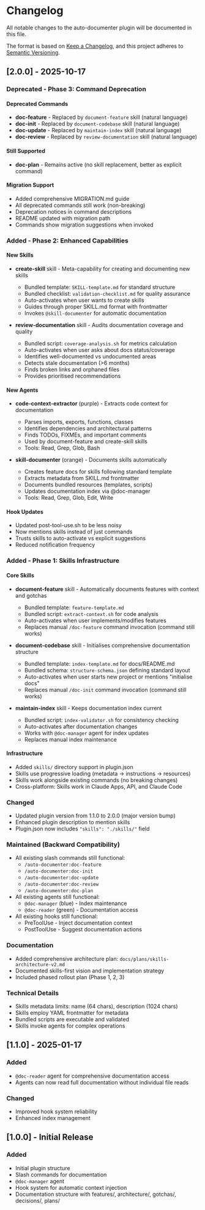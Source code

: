 # Changelog

All notable changes to the auto-documenter plugin will be documented in this file.

The format is based on [Keep a Changelog](https://keepachangelog.com/en/1.0.0/),
and this project adheres to [Semantic Versioning](https://semver.org/spec/v2.0.0.html).

## [2.0.0] - 2025-10-17

### Deprecated - Phase 3: Command Deprecation

#### Deprecated Commands
- **doc-feature** - Replaced by `document-feature` skill (natural language)
- **doc-init** - Replaced by `document-codebase` skill (natural language)
- **doc-update** - Replaced by `maintain-index` skill (natural language)
- **doc-review** - Replaced by `review-documentation` skill (natural language)

#### Still Supported
- **doc-plan** - Remains active (no skill replacement, better as explicit command)

#### Migration Support
- Added comprehensive MIGRATION.md guide
- All deprecated commands still work (non-breaking)
- Deprecation notices in command descriptions
- README updated with migration path
- Commands show migration suggestions when invoked

### Added - Phase 2: Enhanced Capabilities

#### New Skills
- **create-skill** skill - Meta-capability for creating and documenting new skills
  - Bundled template: `SKILL-template.md` for standard structure
  - Bundled checklist: `validation-checklist.md` for quality assurance
  - Auto-activates when user wants to create skills
  - Guides through proper SKILL.md format with frontmatter
  - Invokes `@skill-documenter` for automatic documentation

- **review-documentation** skill - Audits documentation coverage and quality
  - Bundled script: `coverage-analysis.sh` for metrics calculation
  - Auto-activates when user asks about docs status/coverage
  - Identifies well-documented vs undocumented areas
  - Detects stale documentation (>6 months)
  - Finds broken links and orphaned files
  - Provides prioritised recommendations

#### New Agents
- **code-context-extractor** (purple) - Extracts code context for documentation
  - Parses imports, exports, functions, classes
  - Identifies dependencies and architectural patterns
  - Finds TODOs, FIXMEs, and important comments
  - Used by document-feature and create-skill skills
  - Tools: Read, Grep, Glob, Bash

- **skill-documenter** (orange) - Documents skills automatically
  - Creates feature docs for skills following standard template
  - Extracts metadata from SKILL.md frontmatter
  - Documents bundled resources (templates, scripts)
  - Updates documentation index via @doc-manager
  - Tools: Read, Grep, Glob, Edit, Write

#### Hook Updates
- Updated post-tool-use.sh to be less noisy
- Now mentions skills instead of just commands
- Trusts skills to auto-activate vs explicit suggestions
- Reduced notification frequency

### Added - Phase 1: Skills Infrastructure

#### Core Skills
- **document-feature** skill - Automatically documents features with context and gotchas
  - Bundled template: `feature-template.md`
  - Bundled script: `extract-context.sh` for code analysis
  - Auto-activates when user implements/modifies features
  - Replaces manual `/doc-feature` command invocation (command still works)

- **document-codebase** skill - Initialises comprehensive documentation structure
  - Bundled template: `index-template.md` for docs/README.md
  - Bundled schema: `structure-schema.json` defining standard layout
  - Auto-activates when user starts new project or mentions "initialise docs"
  - Replaces manual `/doc-init` command invocation (command still works)

- **maintain-index** skill - Keeps documentation index current
  - Bundled script: `index-validator.sh` for consistency checking
  - Auto-activates after documentation changes
  - Works with `@doc-manager` agent for index updates
  - Replaces manual index maintenance

#### Infrastructure
- Added `skills/` directory support in plugin.json
- Skills use progressive loading (metadata → instructions → resources)
- Skills work alongside existing commands (no breaking changes)
- Cross-platform: Skills work in Claude Apps, API, and Claude Code

### Changed
- Updated plugin version from 1.1.0 to 2.0.0 (major version bump)
- Enhanced plugin description to mention skills
- Plugin.json now includes `"skills": "./skills/"` field

### Maintained (Backward Compatibility)
- All existing slash commands still functional:
  - `/auto-documenter:doc-feature`
  - `/auto-documenter:doc-init`
  - `/auto-documenter:doc-update`
  - `/auto-documenter:doc-review`
  - `/auto-documenter:doc-plan`
- All existing agents still functional:
  - `@doc-manager` (blue) - Index maintenance
  - `@doc-reader` (green) - Documentation access
- All existing hooks still functional:
  - PreToolUse - Inject documentation context
  - PostToolUse - Suggest documentation actions

### Documentation
- Added comprehensive architecture plan: `docs/plans/skills-architecture-v2.md`
- Documented skills-first vision and implementation strategy
- Included phased rollout plan (Phase 1, 2, 3)

### Technical Details
- Skills metadata limits: name (64 chars), description (1024 chars)
- Skills employ YAML frontmatter for metadata
- Bundled scripts are executable and validated
- Skills invoke agents for complex operations

## [1.1.0] - 2025-01-17

### Added
- `@doc-reader` agent for comprehensive documentation access
- Agents can now read full documentation without individual file reads

### Changed
- Improved hook system reliability
- Enhanced index management

## [1.0.0] - Initial Release

### Added
- Initial plugin structure
- Slash commands for documentation
- `@doc-manager` agent
- Hook system for automatic context injection
- Documentation structure with features/, architecture/, gotchas/, decisions/, plans/
